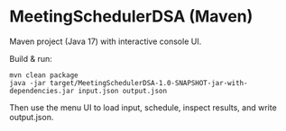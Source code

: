 # MeetingSchedulerDSA (Maven)

Maven project (Java 17) with interactive console UI.

Build & run:
```
mvn clean package
java -jar target/MeetingSchedulerDSA-1.0-SNAPSHOT-jar-with-dependencies.jar input.json output.json
```

Then use the menu UI to load input, schedule, inspect results, and write output.json.
